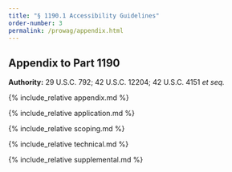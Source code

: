 ```yaml
---
title: "§ 1190.1 Accessibility Guidelines"
order-number: 3
permalink: /prowag/appendix.html
---
```


## Appendix to Part 1190

**Authority:** 29 U.S.C. 792; 42 U.S.C. 12204; 42 U.S.C. 4151 _et seq._

{% include_relative appendix.md %}

{% include_relative application.md %}

{% include_relative scoping.md %}

{% include_relative technical.md %}

{% include_relative supplemental.md %}
